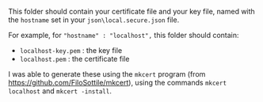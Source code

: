 This folder should contain your certificate file and your key file, named with the `hostname` set in your `json\local.secure.json` file.

For example, for `"hostname" : "localhost",` this folder should contain:
 - `localhost-key.pem` : the key file
 - `localhost.pem` : the certificate file

 I was able to generate these using the `mkcert` program (from https://github.com/FiloSottile/mkcert), using the commands `mkcert localhost` and `mkcert -install`.
 